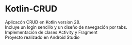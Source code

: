 # Kotlin-CRUD
Aplicacón CRUD en Kotlin version 28. 
<br>
Incluye un login sencillo y un diseño de navegación por tabs.
<br>
Implementación de clases Activity y Fragment
<br>
Proyecto realizado en Android Studio
